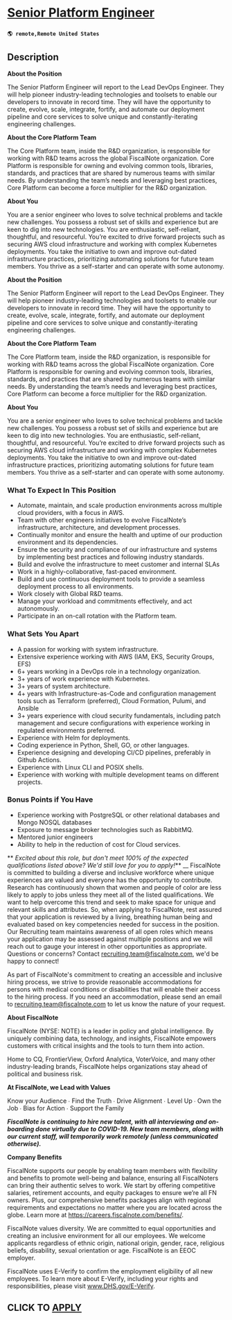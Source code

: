 # [Senior Platform Engineer](https://www.remotewlb.com/apply/senior-platform-engineer-136151)  
###  
#### `🌎 remote,Remote United States`  

## Description

 **About the Position**

The Senior Platform Engineer will report to the Lead DevOps Engineer. They will help pioneer industry-leading technologies and toolsets to enable our developers to innovate in record time. They will have the opportunity to create, evolve, scale, integrate, fortify, and automate our deployment pipeline and core services to solve unique and constantly-iterating engineering challenges.

  

**About the Core Platform Team**

The Core Platform team, inside the R&D organization, is responsible for working with R&D teams across the global FiscalNote organization. Core Platform is responsible for owning and evolving common tools, libraries, standards, and practices that are shared by numerous teams with similar needs. By understanding the team’s needs and leveraging best practices, Core Platform can become a force multiplier for the R&D organization.

  

 **About You**

You are a senior engineer who loves to solve technical problems and tackle new challenges. You possess a robust set of skills and experience but are keen to dig into new technologies. You are enthusiastic, self-reliant, thoughtful, and resourceful. You’re excited to drive forward projects such as securing AWS cloud infrastructure and working with complex Kubernetes deployments. You take the initiative to own and improve out-dated infrastructure practices, prioritizing automating solutions for future team members. You thrive as a self-starter and can operate with some autonomy.

  

**About the Position**

The Senior Platform Engineer will report to the Lead DevOps Engineer. They will help pioneer industry-leading technologies and toolsets to enable our developers to innovate in record time. They will have the opportunity to create, evolve, scale, integrate, fortify, and automate our deployment pipeline and core services to solve unique and constantly-iterating engineering challenges.

  

**About the Core Platform Team**

The Core Platform team, inside the R&D organization, is responsible for working with R&D teams across the global FiscalNote organization. Core Platform is responsible for owning and evolving common tools, libraries, standards, and practices that are shared by numerous teams with similar needs. By understanding the team’s needs and leveraging best practices, Core Platform can become a force multiplier for the R&D organization.

  

 **About You**

You are a senior engineer who loves to solve technical problems and tackle new challenges. You possess a robust set of skills and experience but are keen to dig into new technologies. You are enthusiastic, self-reliant, thoughtful, and resourceful. You’re excited to drive forward projects such as securing AWS cloud infrastructure and working with complex Kubernetes deployments. You take the initiative to own and improve out-dated infrastructure practices, prioritizing automating solutions for future team members. You thrive as a self-starter and can operate with some autonomy.

  

### What To Expect In This Position

* Automate, maintain, and scale production environments across multiple cloud providers, with a focus in AWS.
* Team with other engineers initiatives to evolve FiscalNote’s infrastructure, architecture, and development processes.
* Continually monitor and ensure the health and uptime of our production environment and its dependencies.
* Ensure the security and compliance of our infrastructure and systems by implementing best practices and following industry standards.
* Build and evolve the infrastructure to meet customer and internal SLAs
* Work in a highly-collaborative, fast-paced environment.
* Build and use continuous deployment tools to provide a seamless deployment process to all environments.
* Work closely with Global R&D teams.
* Manage your workload and commitments effectively, and act autonomously.
* Participate in an on-call rotation with the Platform team.

  

### What Sets You Apart

* A passion for working with system infrastructure.
* Extensive experience working with AWS (IAM, EKS, Security Groups, EFS)
* 6+ years working in a DevOps role in a technology organization.
* 3+ years of work experience with Kubernetes.
* 3+ years of system architecture.
* 4+ years with Infrastructure-as-Code and configuration management tools such as Terraform (preferred), Cloud Formation, Pulumi, and Ansible
* 3+ years experience with cloud security fundamentals, including patch management and secure configurations with experience working in regulated environments preferred.
* Experience with Helm for deployments.
* Coding experience in Python, Shell, GO, or other languages.
* Experience designing and developing CI/CD pipelines, preferably in Github Actions.
* Experience with Linux CLI and POSIX shells.
* Experience with working with multiple development teams on different projects.

  

### Bonus Points if You Have

* Experience working with PostgreSQL or other relational databases and Mongo NOSQL databases
* Exposure to message broker technologies such as RabbitMQ.
* Mentored junior engineers
* Ability to help in the reduction of cost for Cloud services.

  

 ** _Excited about this role, but don't meet 100% of the expected qualifications listed above? We'd still love for you to apply!_** __ FiscalNote is committed to building a diverse and inclusive workforce where unique experiences are valued and everyone has the opportunity to contribute. Research has continuously shown that women and people of color are less likely to apply to jobs unless they meet all of the listed qualifications. We want to help overcome this trend and seek to make space for unique and relevant skills and attributes. So, when applying to FiscalNote, rest assured that your application is reviewed by a living, breathing human being and evaluated based on key competencies needed for success in the position. Our Recruiting team maintains awareness of all open roles which means your application may be assessed against multiple positions and we will reach out to gauge your interest in other opportunities as appropriate. Questions or concerns? Contact
recruiting.team@fiscalnote.com, we'd be happy to connect!

  

As part of FiscalNote's commitment to creating an accessible and inclusive hiring process, we strive to provide reasonable accommodations for persons with medical conditions or disabilities that will enable their access to the hiring process. If you need an accommodation, please send an email to recruiting.team@fiscalnote.com to let us know the nature of your request.

  

 **About FiscalNote**

FiscalNote (NYSE: NOTE) is a leader in policy and global intelligence. By uniquely combining data, technology, and insights, FiscalNote empowers customers with critical insights and the tools to turn them into action.

  

Home to CQ, FrontierView, Oxford Analytica, VoterVoice, and many other industry-leading brands, FiscalNote helps organizations stay ahead of political and business risk.

  

 **At FiscalNote, we Lead with Values**

Know your Audience ∙ Find the Truth ∙ Drive Alignment ∙ Level Up ∙ Own the Job ∙ Bias for Action ∙ Support the Family

  

**_FiscalNote is continuing to hire new talent, with all interviewing and on-boarding done virtually due to COVID-19. New team members, along with our current staff, will temporarily work remotely (unless communicated otherwise)._**

  

 **Company Benefits**

FiscalNote supports our people by enabling team members with flexibility and benefits to promote well-being and balance, ensuring all FiscalNoters can bring their authentic selves to work. We start by offering competitive salaries, retirement accounts, and equity packages to ensure we’re all FN owners. Plus, our comprehensive benefits packages align with regional requirements and expectations no matter where you are located across the globe. Learn more at https://careers.fiscalnote.com/benefits/.

  

FiscalNote values diversity. We are committed to equal opportunities and creating an inclusive environment for all our employees. We welcome applicants regardless of ethnic origin, national origin, gender, race, religious beliefs, disability, sexual orientation or age. FiscalNote is an EEOC employer.

  

FiscalNote uses E-Verify to confirm the employment eligibility of all new employees. To learn more about E-Verify, including your rights and responsibilities, please visit www.DHS.gov/E-Verify.

  
## CLICK TO [APPLY](https://www.remotewlb.com/apply/senior-platform-engineer-136151)


